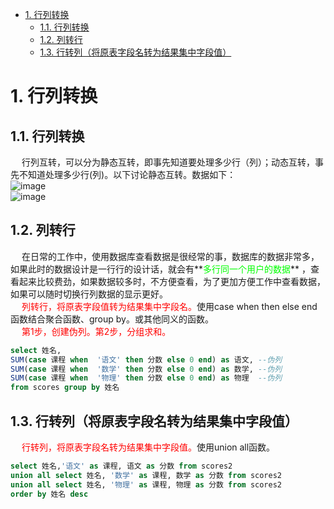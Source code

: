

<!-- TOC -->

- [1. 行列转换](#1-行列转换)
    - [1.1. 行列转换](#11-行列转换)
    - [1.2. 列转行](#12-列转行)
    - [1.3. 行转列（将原表字段名转为结果集中字段值）](#13-行转列将原表字段名转为结果集中字段值)

<!-- /TOC -->

# 1. 行列转换  
## 1.1. 行列转换  
&emsp; 行列互转，可以分为静态互转，即事先知道要处理多少行（列）；动态互转，事先不知道处理多少行(列)。以下讨论静态互转。数据如下：  
![image](https://gitee.com/wt1814/pic-host/raw/master/images/SQL/sql-9.png)  
![image](https://gitee.com/wt1814/pic-host/raw/master/images/SQL/sql-10.png)  

## 1.2. 列转行  
&emsp; 在日常的工作中，使用数据库查看数据是很经常的事，数据库的数据非常多，如果此时的数据设计是一行行的设计话，就会有**<font color = "lime">多行同一个用户的数据</font>** ，查看起来比较费劲，如果数据较多时，不方便查看，为了更加方便工作中查看数据，如果可以随时切换行列数据的显示更好。  
&emsp; <font color = "red">列转行，将原表字段值转为结果集中字段名。</font>使用case when then else end函数结合聚合函数、group by。或其他同义的函数。  
&emsp; <font color = "red">第1步，创建伪列。第2步，分组求和。</font>  

```sql
select 姓名,
SUM(case 课程 when  '语文' then 分数 else 0 end) as 语文, --伪列
SUM(case 课程 when  '数学' then 分数 else 0 end) as 数学, --伪列
SUM(case 课程 when  '物理' then 分数 else 0 end) as 物理  --伪列
from scores group by 姓名
```

## 1.3. 行转列（将原表字段名转为结果集中字段值）  
&emsp; <font color = "red">行转列，将原表字段名转为结果集中字段值。</font>使用union all函数。  

```sql
select 姓名,'语文' as 课程, 语文 as 分数 from scores2 
union all select 姓名, '数学' as 课程, 数学 as 分数 from scores2 
union all select 姓名, '物理' as 课程, 物理 as 分数 from scores2 
order by 姓名 desc
```